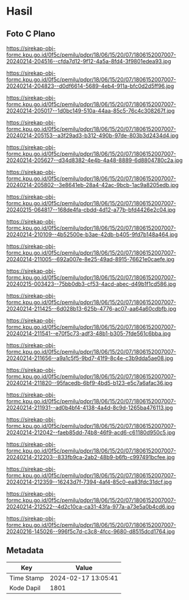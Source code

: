 # Hasil

## Foto C Plano

https://sirekap-obj-formc.kpu.go.id/0f5c/pemilu/pdpr/18/06/15/20/07/1806152007007-20240214-204516--cfda7d12-9f12-4a5a-8fd4-3f9801edea93.jpg

https://sirekap-obj-formc.kpu.go.id/0f5c/pemilu/pdpr/18/06/15/20/07/1806152007007-20240214-204823--d0df6614-5689-4eb4-911a-bfc0d2d5ff96.jpg

https://sirekap-obj-formc.kpu.go.id/0f5c/pemilu/pdpr/18/06/15/20/07/1806152007007-20240214-205017--1d0bc149-510a-44aa-85c5-76c4c308267f.jpg

https://sirekap-obj-formc.kpu.go.id/0f5c/pemilu/pdpr/18/06/15/20/07/1806152007007-20240214-205153--a3f29ad3-b312-490b-97de-803b3d2434d4.jpg

https://sirekap-obj-formc.kpu.go.id/0f5c/pemilu/pdpr/18/06/15/20/07/1806152007007-20240214-205627--d34d8382-4e4b-4a48-8889-6d8804780c2a.jpg

https://sirekap-obj-formc.kpu.go.id/0f5c/pemilu/pdpr/18/06/15/20/07/1806152007007-20240214-205802--3e8641eb-28a4-42ac-9bcb-1ac9a8205edb.jpg

https://sirekap-obj-formc.kpu.go.id/0f5c/pemilu/pdpr/18/06/15/20/07/1806152007007-20240215-064817--168de4fa-cbdd-4d12-a77b-bfd4426e2c04.jpg

https://sirekap-obj-formc.kpu.go.id/0f5c/pemilu/pdpr/18/06/15/20/07/1806152007007-20240214-210109--4b52500e-b3ae-42db-b405-9fd7b148a464.jpg

https://sirekap-obj-formc.kpu.go.id/0f5c/pemilu/pdpr/18/06/15/20/07/1806152007007-20240214-211005--692a007e-8e25-49ad-8915-76621e0caefe.jpg

https://sirekap-obj-formc.kpu.go.id/0f5c/pemilu/pdpr/18/06/15/20/07/1806152007007-20240215-003423--75bb0db3-cf53-4acd-abec-d49b1f1cd586.jpg

https://sirekap-obj-formc.kpu.go.id/0f5c/pemilu/pdpr/18/06/15/20/07/1806152007007-20240214-211425--6d028b13-625b-4776-ac07-aa64a60cdbfb.jpg

https://sirekap-obj-formc.kpu.go.id/0f5c/pemilu/pdpr/18/06/15/20/07/1806152007007-20240214-211541--e70f5c73-adf3-48b1-b305-7fde561c6bba.jpg

https://sirekap-obj-formc.kpu.go.id/0f5c/pemilu/pdpr/18/06/15/20/07/1806152007007-20240214-211656--a9a1c5f5-9bd7-41f9-8c4e-c3b9dda5ae08.jpg

https://sirekap-obj-formc.kpu.go.id/0f5c/pemilu/pdpr/18/06/15/20/07/1806152007007-20240214-211820--95facedb-6bf9-4bd5-b123-e5c7a6afac36.jpg

https://sirekap-obj-formc.kpu.go.id/0f5c/pemilu/pdpr/18/06/15/20/07/1806152007007-20240214-211931--ad0b4bf4-4138-4a4d-8c9d-1265ba476113.jpg

https://sirekap-obj-formc.kpu.go.id/0f5c/pemilu/pdpr/18/06/15/20/07/1806152007007-20240214-212042--faeb85dd-74b8-46f9-acd6-c61180d950c5.jpg

https://sirekap-obj-formc.kpu.go.id/0f5c/pemilu/pdpr/18/06/15/20/07/1806152007007-20240214-212203--833fb9ca-2ab2-48b9-b6fb-c997491bcfee.jpg

https://sirekap-obj-formc.kpu.go.id/0f5c/pemilu/pdpr/18/06/15/20/07/1806152007007-20240214-212359--16243d7f-7394-4af4-85c0-ea83fdc31dcf.jpg

https://sirekap-obj-formc.kpu.go.id/0f5c/pemilu/pdpr/18/06/15/20/07/1806152007007-20240214-212522--4d2c10ca-ca31-43fa-977a-a73e5a0b4cd6.jpg

https://sirekap-obj-formc.kpu.go.id/0f5c/pemilu/pdpr/18/06/15/20/07/1806152007007-20240216-145026--996f5c7d-c3c8-4fcc-9680-d8515dcd1764.jpg


## Metadata

| Key        | Value               |
| ---------- | ------------------- |
| Time Stamp | 2024-02-17 13:05:41 |
| Kode Dapil | 1801                |



